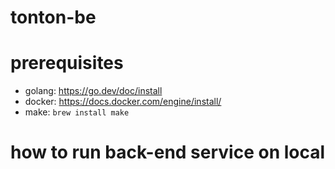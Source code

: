 # tonton-be

# prerequisites
- golang: https://go.dev/doc/install
- docker: https://docs.docker.com/engine/install/
- make: `brew install make`

# how to run back-end service on local